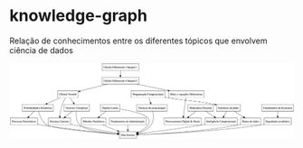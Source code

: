 # knowledge-graph
Relação de conhecimentos entre os diferentes tópicos que envolvem ciência de dados

![grafo](basedsufc.png)
